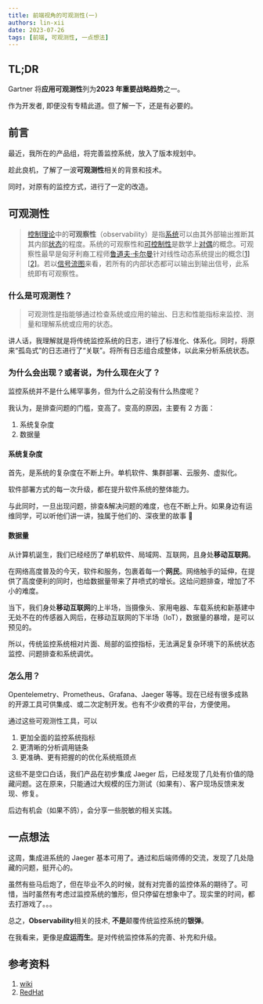 ```yaml
---
title: 前端视角的可观测性(一)
authors: lin-xii
date: 2023-07-26
tags: [前端, 可观测性, 一点想法]
---
```


## TL;DR

Gartner 将**应用可观测性**列为**2023 年重要战略趋势**之一。

作为开发者, 即便没有专精此道。但了解一下，还是有必要的。

<!-- truncate -->

## 前言

最近，我所在的产品组，将完善监控系统，放入了版本规划中。

趁此良机，了解了一波**可观测性**相关的背景和技术。

同时，对原有的监控方式，进行了一定的改造。

## 可观测性

> [控制理论](https://zh.wikipedia.org/wiki/控制理論)中的**可观察性**（observability）是指[系统](https://zh.wikipedia.org/wiki/系統)可以由其外部输出推断其其内部[状态](https://zh.wikipedia.org/wiki/狀態空間)的程度。系统的可观察性和[可控制性](https://zh.wikipedia.org/wiki/可控制性)是数学上[对偶](<https://zh.wikipedia.org/wiki/对偶_(数学)>)的概念。可观察性最早是匈牙利裔工程师[鲁道夫·卡尔曼](https://zh.wikipedia.org/wiki/鲁道夫·卡尔曼)针对线性动态系统提出的概念[[1\]](https://zh.wikipedia.org/zh-hans/可觀測性#cite_note-1)[[2\]](https://zh.wikipedia.org/zh-hans/可觀測性#cite_note-2)。若以[信号流图](https://zh.wikipedia.org/wiki/信号流图)来看，若所有的内部状态都可以输出到输出信号，此系统即有可观察性。

### 什么是可观测性？

> 可观测性是指能够通过检查系统或应用的输出、日志和性能指标来监控、测量和理解系统或应用的状态。

讲人话，我理解就是将传统监控系统的日志，进行了标准化、体系化。同时，将原来“孤岛式”的日志进行了“关联”。将所有日志组合成整体，以此来分析系统状态。

### 为什么会出现？或者说，为什么现在火了？

监控系统并不是什么稀罕事务，但为什么之前没有什么热度呢？

我认为，是排查问题的门槛，变高了。变高的原因，主要有 2 方面：

1. 系统复杂度
2. 数据量

#### 系统复杂度

首先，是系统的复杂度在不断上升。单机软件、集群部署、云服务、虚拟化。

软件部署方式的每一次升级，都在提升软件系统的整体能力。

与此同时，一旦出现问题，排查&解决问题的难度，也在不断上升。如果身边有运维同学，可以听他们讲一讲，独属于他们的、深夜里的故事 🤣

#### 数据量

从计算机诞生，我们已经经历了单机软件、局域网、互联网，且身处**移动互联网**。

在网络高度普及的今天，软件和服务，包裹着每一个**网民**。网络触手的延伸，在提供了高度便利的同时，也给数据量带来了井喷式的增长。这给问题排查，增加了不小的难度。

当下，我们身处**移动互联网**的上半场，当摄像头、家用电器、车载系统和新基建中无处不在的传感器入网后，在移动互联网的下半场（IoT），数据量的暴增，是可以预见的。

所以，传统监控系统相对片面、局部的监控指标，无法满足复杂环境下的系统状态监控、问题排查和系统调优。

### 怎么用？

Opentelemetry、Prometheus、Grafana、Jaeger 等等。现在已经有很多成熟的开源工具可供集成、或二次定制开发。也有不少收费的平台，方便使用。

通过这些可观测性工具，可以

1. 更加全面的监控系统指标
2. 更清晰的分析调用链条
3. 更准确、更有把握的的优化系统瓶颈点

这些不是空口白话，我们产品在初步集成 Jaeger 后，已经发现了几处有价值的隐藏问题。这在原来，只能通过大规模的压力测试（如果有）、客户现场反馈来发现、修复。

后边有机会（如果不鸽），会分享一些脱敏的相关实践。

## 一点想法

这周，集成进系统的 Jaeger 基本可用了。通过和后端师傅的交流，发现了几处隐藏的问题，挺开心的。

虽然有些马后炮了，但在毕业不久的时候，就有对完善的监控体系的期待了。可惜，当时虽然有考虑过监控系统的雏形，但只停留在想象中了。现实里的时间，都去打游戏了。。。

总之，**Observability**相关的技术, **不是**颠覆传统监控系统的**银弹**。

在我看来，更像是**应运而生**。是对传统监控体系的完善、补充和升级。

## 参考资料

1. [wiki](https://zh.wikipedia.org/zh-hans/可觀測性)
1. [RedHat](https://www.redhat.com/zh/topics/devops/what-is-observability)
